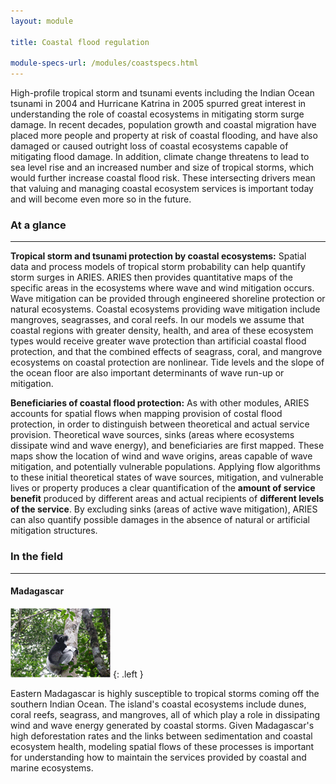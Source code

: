 ```yaml
---
layout: module

title: Coastal flood regulation

module-specs-url: /modules/coastspecs.html
---
```

<div id="module-intro" markdown="1">

High-profile tropical storm and tsunami events including the Indian
Ocean tsunami in 2004 and Hurricane Katrina in 2005 spurred great
interest in understanding the role of coastal ecosystems in mitigating
storm surge damage.  In recent decades, population growth and coastal
migration have placed more people and property at risk of coastal
flooding, and have also damaged or caused outright loss of coastal
ecosystems capable of mitigating flood damage.  In addition, climate
change threatens to lead to sea level rise and an increased number and
size of tropical storms, which would further increase coastal flood
risk.  These intersecting drivers mean that valuing and managing
coastal ecosystem services is important today and will become even
more so in the future.

</div>

<div id="module-at-a-glance" markdown="1">

### At a glance
----------------

**Tropical storm and tsunami protection by coastal ecosystems:**
Spatial data and process models of tropical storm probability can help
quantify storm surges in ARIES.  ARIES then provides quantitative maps
of the specific areas in the ecosystems where wave and wind mitigation
occurs. Wave mitigation can be provided through engineered shoreline
protection or natural ecosystems. Coastal ecosystems providing wave
mitigation include mangroves, seagrasses, and coral reefs.  In our
models we assume that coastal regions with greater density, health,
and area of these ecosystem types would receive greater wave
protection than artificial coastal flood protection, and that the
combined effects of seagrass, coral, and mangrove ecosystems on
coastal protection are nonlinear. Tide levels and the slope of the
ocean floor are also important determinants of wave run-up or
mitigation.

**Beneficiaries of coastal flood protection:** As with other modules,
ARIES accounts for spatial flows when mapping provision of costal
flood protection, in order to distinguish between theoretical and
actual service provision. Theoretical wave sources, sinks (areas where
ecosystems dissipate wind and wave energy), and beneficiaries are
first mapped. These maps show the location of wind and wave origins,
areas capable of wave mitigation, and potentially vulnerable
populations.  Applying flow algorithms to these initial theoretical
states of wave sources, mitigation, and vulnerable lives or property
produces a clear quantification of the **amount of service benefit**
produced by different areas and actual recipients of **different
levels of the service**. By excluding sinks (areas of active wave
mitigation), ARIES can also quantify possible damages in the absence
of natural or artificial mitigation structures.

</div>

<div id="module-in-the-field" markdown="1">

### In the field
-----------------

#### Madagascar

![](/images/lemur_160.gif)
{: .left }

Eastern Madagascar is highly susceptible to tropical storms coming off
the southern Indian Ocean. The island's coastal ecosystems include
dunes, coral reefs, seagrass, and mangroves, all of which play a role
in dissipating wind and wave energy generated by coastal storms.
Given Madagascar's high deforestation rates and the links between
sedimentation and coastal ecosystem health, modeling spatial flows of
these processes is important for understanding how to maintain the
services provided by coastal and marine ecosystems.

</div>
